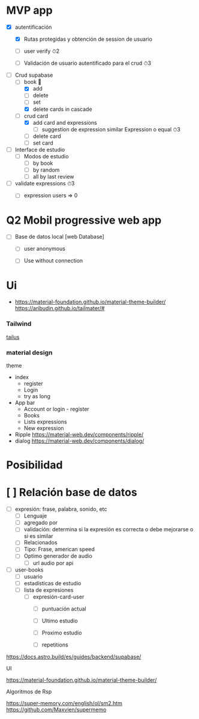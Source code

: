 
# MVP app

- [x] autentificación
  - [x] Rutas protegidas y obtención de session de usuario 
  - [ ] user verify  ⏱2
  - [ ] Validación de usuario autentificado para el crud ⏱3


- [ ] Crud supabase
  - [ ] book 📁
    - [x] add
    - [ ] delete
    - [ ] set
    - [x] delete cards in cascade

  - [ ] crud card 
    - [x] add card and expressions
      - [ ] suggestion de expression similar Expression o equal ⏱3
    - [ ] delete card 
    - [ ] set card

- [ ] Interface de estudio
  - [ ] Modos de estudio
    - [ ] by book
    - [ ] by random
    - [ ] all by last review

- [ ] validate expressions  ⏱3
  - [ ] expression users => 0


# Q2 Mobil progressive web app
- [ ] Base de datos local [web Database]
  - [ ] user anonymous
  - [ ] Use without connection




# Ui
- https://material-foundation.github.io/material-theme-builder/
https://aribudin.github.io/tailmater/#


### Tailwind
[tailus](https://tailus.io/)


### material design
theme
- index
  - register
  - Login
  - try as long
- App bar
  - Account or login - register
  - Books
  - Lists expressions
  - New expression
- Ripple https://material-web.dev/components/ripple/
- dialog https://material-web.dev/components/dialog/



# Posibilidad



# [ ] Relación base de datos

- [ ] expresión: frase, palabra, sonido, etc
  - [ ] Lenguaje
  - [ ] agregado por
  - [ ] validación: determina si la expresión es correcta o debe mejorarse o si es similar
  - [ ] Relacionados
  - [ ] Tipo: Frase, american speed
  - [ ] Optimo generador de audio
    - [ ] url audio por api

- [ ] user-books
  - [ ] usuario
  - [ ] estadísticas de estudio
  - [ ] lista de expresiones
    - [ ] expresión-card-user
      - [ ] puntuación actual
      - [ ] Ultimo estudio
      - [ ] Proximo estudio
      - [ ] repetitions



https://docs.astro.build/es/guides/backend/supabase/


UI

https://material-foundation.github.io/material-theme-builder/


Algoritmos de Rsp

https://super-memory.com/english/ol/sm2.htm
https://github.com/Maxvien/supermemo

